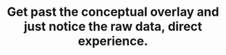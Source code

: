 ---
title: Get past the conceptual overlay and just notice the raw data, direct experience.
tags: buddhism experience mindfulness waking-up
---